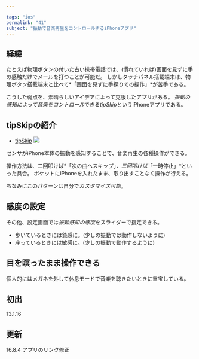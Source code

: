 ```yaml
---

tags: "ios"
permalink: "41"
subject: "振動で音楽再生をコントロールするiPhoneアプリ"
---
```


## 経緯

たとえば物理ボタンの付いた古い携帯電話では、(慣れていれば)画面を見ずに手の感触だけでメールを打つことが可能だ。
しかしタッチパネル搭載端末は、物理ボタン搭載端末と比べて*「画面を見ずに手探りでの操作」*が苦手である。

こうした弱点を、素晴らしいアイデアによって克服したアプリがある。
*振動の感知によって音楽をコントロール*できる*tipSkip*というiPhoneアプリである。

## tipSkipの紹介

- [tipSkip](https://itunes.apple.com/jp/app/tipskip/id445221794?mt=8&uo=4&at=11l5Yu)
  [<img src="http://a268.phobos.apple.com/us/r1000/102/Purple/v4/0f/76/8f/0f768f6d-c8d5-a540-ace8-9fca4016196a/mzl.wtfbpouu.100x100-75.png" class="app">](https://itunes.apple.com/jp/app/tipskip/id445221794?mt=8&uo=4&at=11l5Yu)

センサがiPhone本体の振動を感知することで、音楽再生の各種操作ができる。

操作方法は、二回叩けば*「次の曲へスキップ」*、三回叩けば*「一時停止」*といった具合。
ポケットにiPhoneを入れたまま、取り出すことなく操作が行える。

ちなみにこのパターンは自分で*カスタマイズ可能*。

## 感度の設定

その他、設定画面では*振動感知の感度*をスライダーで指定できる。

- 歩いているときには鈍感に。(少しの振動では動作しないように)
- 座っているときには敏感に。(少しの振動で動作するように)

<!--<img src="http://dl.dropbox.com/u/456656/memoplus/picture/201301/tipskip.png" alt="tipSkip" />-->

## 目を瞑ったまま操作できる

個人的にはメガネを外して休息モードで音楽を聴きたいときに重宝している。

## 初出

13.1.16

## 更新

16.8.4 アプリのリンク修正
